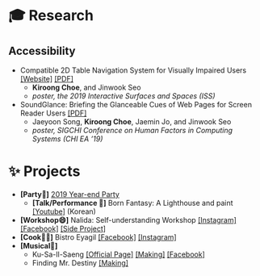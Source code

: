 # 🎓 Research

## Accessibility

* Compatible 2D Table Navigation System for Visually Impaired Users [[Website]](https://github.com/kiroong/To-Heatmap-And-Beyond) [[PDF]](http://hcil.snu.ac.kr/system/publications/pdfs/000/000/132/original/the%EB%A5%BCa%EB%A1%9C_affiliation_%EC%B4%88%EB%A1%9D_%EC%88%98%EC%A0%95_-__Camera_Ready__Compatible_2D_Table_Navigation_System_for_Visually_Impaired_Users.pdf?1568098255)
    * **Kiroong Choe**, and Jinwook Seo
    * *poster, the 2019 Interactive Surfaces and Spaces (ISS)*
* SoundGlance: Briefing the Glanceable Cues of Web Pages for Screen Reader Users [[PDF]](http://hcil.snu.ac.kr/system/publications/pdfs/000/000/125/original/LBW1821.pdf?1562677242)
    * Jaeyoon Song, **Kiroong Choe**, Jaemin Jo, and Jinwook Seo
    * *poster, SIGCHI Conference on Human Factors in Computing Systems (CHI EA ’19)*

# ✨ Projects

* **[Party🎉]** [2019 Year-end Party](javelinsman.github.io/2019-CKR-party)
    * **[Talk/Performance 🎨]** Born Fantasy: A Lighthouse and paint [[Youtube]](https://www.youtube.com/watch?v=9GO0UYyy2C4) (Korean)
* **[Workshop😄]** Nalida: Self-understanding Workshop [[Instagram]](https://www.instagram.com/nalida_official/) [[Facebook]](https://www.facebook.com/nalida2/) [[Side Project]](https://www.instagram.com/yeonullim/)
* **[Cook👨‍🍳]** Bistro Eyagil [[Facebook]](https://www.facebook.com/BistroEyagil/) [[Instagram]](https://www.instagram.com/bistro_eyagil/)
* **[Musical🎵]**
    * Ku-Sa-Il-Saeng [[Official Page]](https://booking.naver.com/booking/12/bizes/139539) [[Making]](https://www.facebook.com/permalink.php?story_fbid=2081555158741110&id=100006599385507) [[Facebook]](https://www.facebook.com/pg/NaMooo-%EB%82%98%EC%9D%98-%EB%AC%B4%EB%8C%80%EB%A5%BC-%EA%BF%88%EA%BE%B8%EB%8B%A4-383273612123444/posts/)
    * Finding Mr. Destiny [[Making]](https://www.facebook.com/permalink.php?story_fbid=2018539295042697&id=100006599385507)
